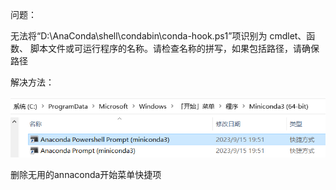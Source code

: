问题：

无法将“D:\AnaConda\shell\condabin\conda-hook.ps1”项识别为 cmdlet、函数、
脚本文件或可运行程序的名称。请检查名称的拼写，如果包括路径，请确保路径

解决方法：

![](.007_conda_pwershell中不到路径_images/annaconda快捷键.png)

删除无用的annaconda开始菜单快捷项
